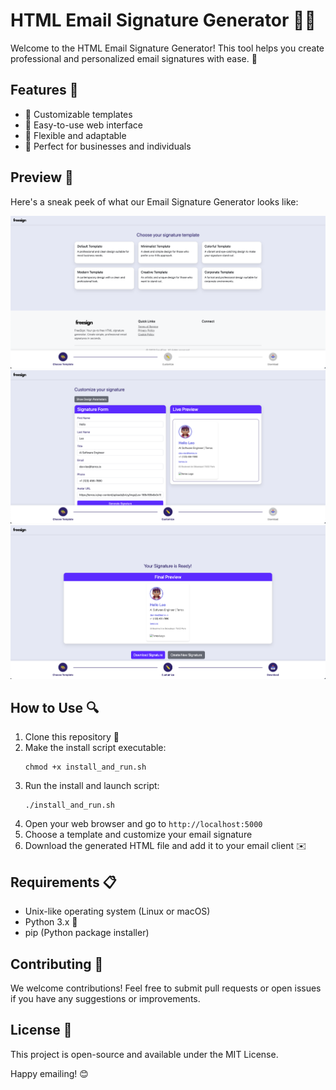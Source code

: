 # HTML Email Signature Generator 📧✨

Welcome to the HTML Email Signature Generator! This tool helps you create professional and personalized email signatures with ease. 🚀

## Features 🌟

- 📝 Customizable templates
- 🎨 Easy-to-use web interface
- 🔧 Flexible and adaptable
- 💼 Perfect for businesses and individuals

## Preview 👀

Here's a sneak peek of what our Email Signature Generator looks like:

![Preview 1](public/images/previews/preview_1.png)
![Preview 2](public/images/previews/preview_2.png)
![Preview 3](public/images/previews/preview_3.png)

## How to Use 🔍

1. Clone this repository 📂
2. Make the install script executable:
   ```
   chmod +x install_and_run.sh
   ```
3. Run the install and launch script:
   ```
   ./install_and_run.sh
   ```
4. Open your web browser and go to `http://localhost:5000`
5. Choose a template and customize your email signature
6. Download the generated HTML file and add it to your email client ✉️

## Requirements 📋

- Unix-like operating system (Linux or macOS)
- Python 3.x 🐍
- pip (Python package installer)

## Contributing 🤝

We welcome contributions! Feel free to submit pull requests or open issues if you have any suggestions or improvements.

## License 📄

This project is open-source and available under the MIT License.

Happy emailing! 😊
